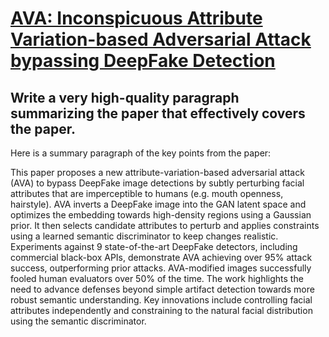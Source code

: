 # [AVA: Inconspicuous Attribute Variation-based Adversarial Attack   bypassing DeepFake Detection](https://arxiv.org/abs/2312.08675)

## Write a very high-quality paragraph summarizing the paper that effectively covers the paper.

 Here is a summary paragraph of the key points from the paper:

This paper proposes a new attribute-variation-based adversarial attack (AVA) to bypass DeepFake image detections by subtly perturbing facial attributes that are imperceptible to humans (e.g. mouth openness, hairstyle). AVA inverts a DeepFake image into the GAN latent space and optimizes the embedding towards high-density regions using a Gaussian prior. It then selects candidate attributes to perturb and applies constraints using a learned semantic discriminator to keep changes realistic. Experiments against 9 state-of-the-art DeepFake detectors, including commercial black-box APIs, demonstrate AVA achieving over 95% attack success, outperforming prior attacks. AVA-modified images successfully fooled human evaluators over 50% of the time. The work highlights the need to advance defenses beyond simple artifact detection towards more robust semantic understanding. Key innovations include controlling facial attributes independently and constraining to the natural facial distribution using the semantic discriminator.
